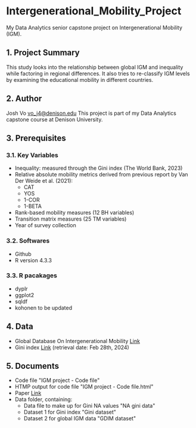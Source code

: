 # Intergenerational_Mobility_Project
My Data Analytics senior capstone project on Intergenerational Mobility (IGM).
## 1. Project Summary
This study looks into the relationship between global IGM and inequality while factoring in regional differences. It also tries to re-classify IGM levels by examining the educational mobility in different countries.
## 2. Author
Josh Vo
vo_j4@denison.edu
This project is part of my Data Analytics capstone course at Denison University. 
## 3. Prerequisites
### 3.1. Key Variables
- Inequality: measured through the Gini index (The World Bank, 2023)
- Relative absolute mobility metrics derived from previous report by Van Der Weide et al. (2021):
  - CAT
  - YOS
  - 1-COR
  - 1-BETA
- Rank-based mobility measures (12 BH variables)
- Transition matrix measures (25 TM variables)
- Year of survey collection
### 3.2. Softwares
- Github
- R version 4.3.3
### 3.3. R pacakages
- dyplr
- ggplot2
- sqldf
- kohonen
  to be updated
## 4. Data
- Global Database On Intergenerational Mobility  [Link](https://datacatalog.worldbank.org/search/dataset/0050771/global-database-on-intergenerational-mobility)
- Gini  index  [Link](https://data.worldbank.org/indicator/SI.POV.GINI?end=1999&start=1986&view=map&year=2009) (retrieval date: Feb 28th, 2024)
## 5. Documents
- Code file "IGM project - Code file"
- HTMP output for code file "IGM project - Code file.html"
- Paper  [Link](https://docs.google.com/document/d/1yu36w1Ff-UCqprAcB1T-7oHwUTLPF-BXieYC_KsXkBA/edit?usp=sharing)
- Data folder, containing:
  - Data file to make up for Gini NA values "NA gini data"
  - Dataset 1 for Gini index "Gini dataset"
  - Dataset 2 for global IGM data "GDIM dataset"
